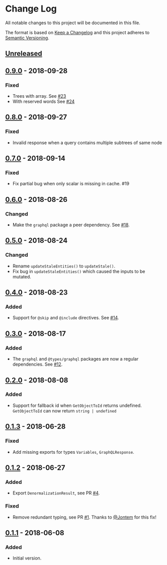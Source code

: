 # Change Log

All notable changes to this project will be documented in this file.

The format is based on [Keep a Changelog](http://keepachangelog.com/)
and this project adheres to [Semantic Versioning](http://semver.org/).

## [Unreleased]

## [0.9.0] - 2018-09-28

### Fixed
- Trees with array. See [#23](https://github.com/dividab/gql-cache/pull/23)
- With reserved words See [#24](https://github.com/dividab/gql-cache/pull/24)

## [0.8.0] - 2018-09-27

### Fixed
- Invalid response when a query contains multiple subtrees of same node

## [0.7.0] - 2018-09-14

### Fixed
- Fix partial bug when only scalar is missing in cache. #19

## [0.6.0] - 2018-08-26

### Changed
- Make the `graphql` package a peer dependency. See [#18](https://github.com/dividab/gql-cache/pull/18).

## [0.5.0] - 2018-08-24

### Changed

- Rename `updateStaleEntities()` to `updateStale()`.
- Fix bug in `updateStaleEntities()` which caused the inputs to be mutated.

## [0.4.0] - 2018-08-23

### Added
- Support for `@skip` and `@include` directives. See [#14](https://github.com/dividab/gql-cache/issues/14).

## [0.3.0] - 2018-08-17

### Added
- The `graphql` and `@types/graphql` packages are now a regular dependencies. See [#12](https://github.com/dividab/gql-cache/issues/12).

## [0.2.0] - 2018-08-08

### Added
- Support for fallback id when `GetObjectToId` returns undefined. `GetObjectToId` can now return `string | undefined`

## [0.1.3] - 2018-06-28

### Fixed
- Add missing exports for types `Variables`, `GraphQLResponse`.

## [0.1.2] - 2018-06-27

### Added
- Export `DenormalizationResult`, see PR [#4](https://github.com/dividab/gql-cache/pull/4).

### Fixed
- Remove redundant typing, see PR [#1](https://github.com/dividab/gql-cache/pull/1). Thanks to [@Jontem](https://github.com/Jontem) for this fix!

## [0.1.1] - 2018-06-08

### Added
- Initial version.

[unreleased]: https://github.com/dividab/gql-cache/compare/v0.9.0...master
[0.9.0]: https://github.com/dividab/gql-cache/compare/v0.8.0...v0.9.0
[0.8.0]: https://github.com/dividab/gql-cache/compare/v0.7.0...v0.8.0
[0.7.0]: https://github.com/dividab/gql-cache/compare/v0.6.0...v0.7.0
[0.6.0]: https://github.com/dividab/gql-cache/compare/v0.5.0...v0.6.0
[0.5.0]: https://github.com/dividab/gql-cache/compare/v0.4.0...v0.5.0
[0.4.0]: https://github.com/dividab/gql-cache/compare/v0.3.0...v0.4.0
[0.3.0]: https://github.com/dividab/gql-cache/compare/v0.2.0...v0.3.0
[0.2.0]: https://github.com/dividab/gql-cache/compare/v0.1.3...v0.2.0
[0.1.3]: https://github.com/dividab/gql-cache/compare/v0.1.2...v0.1.3
[0.1.2]: https://github.com/dividab/gql-cache/compare/v0.1.1...v0.1.2
[0.1.1]: https://github.com/dividab/gql-cache/compare/v0.1.0...v0.1.1
